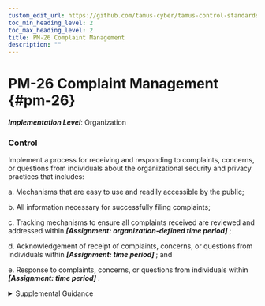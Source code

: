 ```yaml
---
custom_edit_url: https://github.com/tamus-cyber/tamus-control-standards/tree/main/content/tamus.edu/TAMUS_profile.yaml
toc_min_heading_level: 2
toc_max_heading_level: 2
title: PM-26 Complaint Management
description: ""
---
```


# PM-26 Complaint Management {#pm-26}

_**Implementation Level**_: Organization

### Control

Implement a process for receiving and responding to complaints, concerns, or questions from individuals about the organizational security and privacy practices that includes:

a. Mechanisms that are easy to use and readily accessible by the public;

b. All information necessary for successfully filing complaints;

c. Tracking mechanisms to ensure all complaints received are reviewed and addressed within <strong title="pm-26_prm_1"> <em>[Assignment: organization-defined time period]</em> </strong>;

d. Acknowledgement of receipt of complaints, concerns, or questions from individuals within <strong title="pm-26_odp.03"> <em>[Assignment: time period]</em> </strong> ; and

e. Response to complaints, concerns, or questions from individuals within <strong title="pm-26_odp.04"> <em>[Assignment: time period]</em> </strong>.


<details><summary>Supplemental Guidance</summary>Complaints, concerns, and questions from individuals can serve as valuable sources of input to organizations and ultimately improve operational models, uses of technology, data collection practices, and controls. Mechanisms that can be used by the public include telephone hotline, email, or web-based forms. The information necessary for successfully filing complaints includes contact information for the senior agency official for privacy or other official designated to receive complaints. Privacy complaints may also include personally identifiable information which is handled in accordance with relevant policies and processes.</details>
